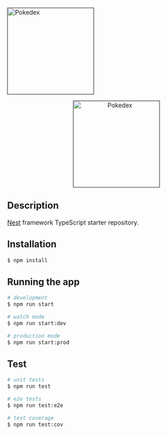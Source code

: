 
<p align="left">
  <a href="" target="blank"><img src="https://img.icons8.com/color/344/ultra-ball.png" width="200" alt="Pokedex" /></a>
</p>

<p align="center">
  <a href="" target="blank"><img src="https://img.icons8.com/color/344/pokedex.png" width="200" alt="Pokedex" /></a>
</p>

## Description

[Nest](https://github.com/nestjs/nest) framework TypeScript starter repository.

## Installation

```bash
$ npm install
```

## Running the app

```bash
# development
$ npm run start

# watch mode
$ npm run start:dev

# production mode
$ npm run start:prod
```

## Test

```bash
# unit tests
$ npm run test

# e2e tests
$ npm run test:e2e

# test coverage
$ npm run test:cov
```
